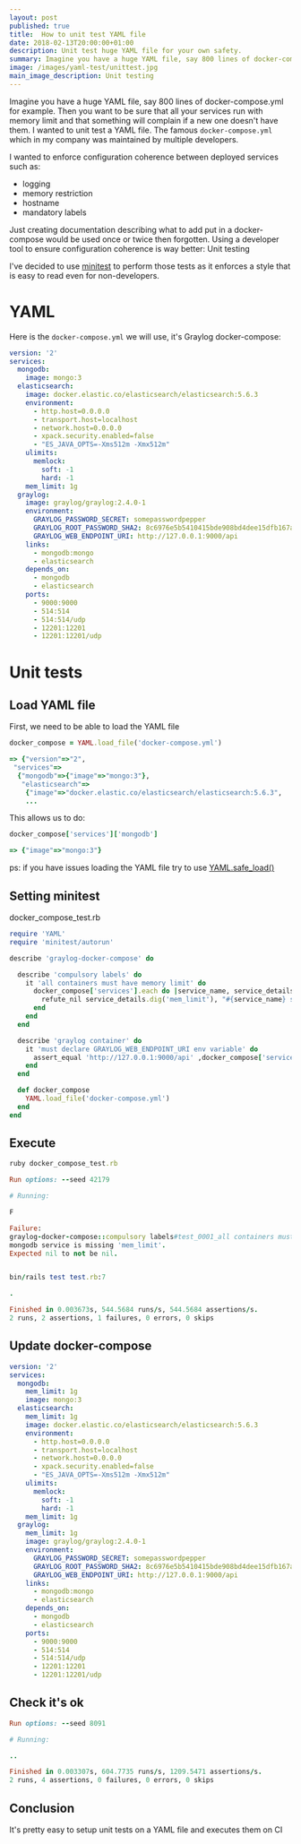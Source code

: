 ```yaml
---
layout: post
published: true
title:  How to unit test YAML file
date: 2018-02-13T20:00:00+01:00
description: Unit test huge YAML file for your own safety.
summary: Imagine you have a huge YAML file, say 800 lines of docker-compose.yml for example. Then you want to be sure that all your services run with memory limit and that something will complain if a new one doesn't have them. I wanted to unit test a YAML file.
image: /images/yaml-test/unittest.jpg
main_image_description: Unit testing
---
```


Imagine you have a huge YAML file, say 800 lines of docker-compose.yml for example.
Then you want to be sure that all your services run with memory limit and that something will complain if a new one doesn't have them.
I wanted to unit test a YAML file.
The famous `docker-compose.yml` which in my company was maintained by multiple developers.

I wanted to enforce configuration coherence between deployed services such as:
* logging
* memory restriction
* hostname
* mandatory labels

Just creating documentation describing what to add put in a docker-compose would be used once or twice then forgotten.
Using a developer tool to ensure configuration coherence is way better: Unit testing

I've decided to use [minitest](https://github.com/seattlerb/minitest#specs) to perform those tests as it enforces a style that is easy to read even for non-developers.

# YAML

Here is the `docker-compose.yml` we will use, it's Graylog docker-compose:

```YAML
version: '2'
services:
  mongodb:
    image: mongo:3
  elasticsearch:
    image: docker.elastic.co/elasticsearch/elasticsearch:5.6.3
    environment:
      - http.host=0.0.0.0
      - transport.host=localhost
      - network.host=0.0.0.0
      - xpack.security.enabled=false
      - "ES_JAVA_OPTS=-Xms512m -Xmx512m"
    ulimits:
      memlock:
        soft: -1
        hard: -1
    mem_limit: 1g
  graylog:
    image: graylog/graylog:2.4.0-1
    environment:
      GRAYLOG_PASSWORD_SECRET: somepasswordpepper
      GRAYLOG_ROOT_PASSWORD_SHA2: 8c6976e5b5410415bde908bd4dee15dfb167a9c873fc4bb8a81f6f2ab448a918
      GRAYLOG_WEB_ENDPOINT_URI: http://127.0.0.1:9000/api
    links:
      - mongodb:mongo
      - elasticsearch
    depends_on:
      - mongodb
      - elasticsearch
    ports:
      - 9000:9000
      - 514:514
      - 514:514/udp
      - 12201:12201
      - 12201:12201/udp
```
# Unit tests

## Load YAML file

First, we need to be able to load the YAML file

```ruby
docker_compose = YAML.load_file('docker-compose.yml')

=> {"version"=>"2",
 "services"=>
  {"mongodb"=>{"image"=>"mongo:3"},
   "elasticsearch"=>
    {"image"=>"docker.elastic.co/elasticsearch/elasticsearch:5.6.3",
    ...
```

This allows us to do:

```ruby
docker_compose['services']['mongodb']

=> {"image"=>"mongo:3"}
```

ps: if you have issues loading the YAML file try to use [YAML.safe_load()](http://ruby-doc.org/stdlib-2.5.0/libdoc/psych/rdoc/Psych.html#method-c-safe_load)

## Setting minitest

docker_compose_test.rb
```ruby
require 'YAML'
require 'minitest/autorun'

describe 'graylog-docker-compose' do

  describe 'compulsory labels' do
    it 'all containers must have memory limit' do
      docker_compose['services'].each do |service_name, service_details| 
        refute_nil service_details.dig('mem_limit'), "#{service_name} service is missing 'mem_limit'"
      end
    end
  end

  describe 'graylog container' do
    it 'must declare GRAYLOG_WEB_ENDPOINT_URI env variable' do
      assert_equal 'http://127.0.0.1:9000/api' ,docker_compose['services']['graylog']['environment']['GRAYLOG_WEB_ENDPOINT_URI']
    end
  end

  def docker_compose
    YAML.load_file('docker-compose.yml')
  end
end
```

## Execute

```ruby
ruby docker_compose_test.rb

Run options: --seed 42179

# Running:

F

Failure:
graylog-docker-compose::compulsory labels#test_0001_all containers must have memory limit [test.rb:9]:
mongodb service is missing 'mem_limit'.
Expected nil to not be nil.


bin/rails test test.rb:7

.

Finished in 0.003673s, 544.5684 runs/s, 544.5684 assertions/s.
2 runs, 2 assertions, 1 failures, 0 errors, 0 skips
```

## Update docker-compose

```YAML
version: '2'
services:
  mongodb:
    mem_limit: 1g
    image: mongo:3
  elasticsearch:
    mem_limit: 1g
    image: docker.elastic.co/elasticsearch/elasticsearch:5.6.3
    environment:
      - http.host=0.0.0.0
      - transport.host=localhost
      - network.host=0.0.0.0
      - xpack.security.enabled=false
      - "ES_JAVA_OPTS=-Xms512m -Xmx512m"
    ulimits:
      memlock:
        soft: -1
        hard: -1
    mem_limit: 1g
  graylog:
    mem_limit: 1g
    image: graylog/graylog:2.4.0-1
    environment:
      GRAYLOG_PASSWORD_SECRET: somepasswordpepper
      GRAYLOG_ROOT_PASSWORD_SHA2: 8c6976e5b5410415bde908bd4dee15dfb167a9c873fc4bb8a81f6f2ab448a918
      GRAYLOG_WEB_ENDPOINT_URI: http://127.0.0.1:9000/api
    links:
      - mongodb:mongo
      - elasticsearch
    depends_on:
      - mongodb
      - elasticsearch
    ports:
      - 9000:9000
      - 514:514
      - 514:514/udp
      - 12201:12201
      - 12201:12201/udp
```

## Check it's ok

```ruby
Run options: --seed 8091

# Running:

..

Finished in 0.003307s, 604.7735 runs/s, 1209.5471 assertions/s.
2 runs, 4 assertions, 0 failures, 0 errors, 0 skips
```

## Conclusion

It's pretty easy to setup unit tests on a YAML file and executes them on CI
